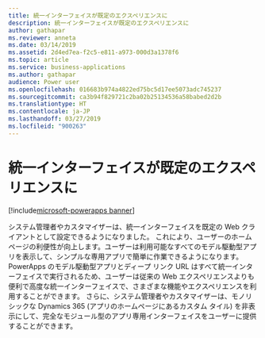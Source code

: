 ```yaml
---
title: 統一インターフェイスが既定のエクスペリエンスに
description: 統一インターフェイスが既定のエクスペリエンスに
author: gathapar
ms.reviewer: anneta
ms.date: 03/14/2019
ms.assetid: 2d4ed7ea-f2c5-e811-a973-000d3a1378f6
ms.topic: article
ms.service: business-applications
ms.author: gathapar
audience: Power user
ms.openlocfilehash: 016683b974a4822ed75bc5d17ee5073adc745237
ms.sourcegitcommit: ca3b94f829721c2ba02b25134536a58babed2d2b
ms.translationtype: HT
ms.contentlocale: ja-JP
ms.lasthandoff: 03/27/2019
ms.locfileid: "900263"
---
```

# <a name="unified-interface-as-the-default-experience"></a>統一インターフェイスが既定のエクスペリエンスに


[!include[microsoft-powerapps banner](../includes/microsoft-powerapps.md)]

システム管理者やカスタマイザーは、統一インターフェイスを既定の Web クライアントとして設定できるようになりました。 これにより、ユーザーのホームページの利便性が向上します。ユーザーは利用可能なすべてのモデル駆動型アプリを表示して、シンプルな専用アプリで簡単に作業できるようになります。 PowerApps のモデル駆動型アプリとディープ リンク URL はすべて統一インターフェイスで実行されるため、ユーザーは従来の Web エクスペリエンスよりも便利で高度な統一インターフェイスで、さまざまな機能やエクスペリエンスを利用することができます。
さらに、システム管理者やカスタマイザーは、モノリシックな Dynamics 365 (アプリのホームページにあるカスタム タイル) を非表示にして、完全なモジュール型のアプリ専用インターフェイスをユーザーに提供することができます。
